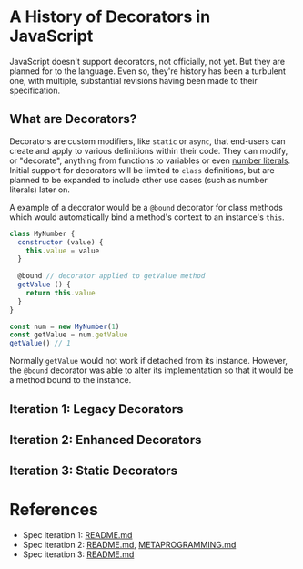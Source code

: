 # A History of Decorators in JavaScript

JavaScript doesn't support decorators, not officially, not yet.  But they are planned for to the language.  Even so, they're history has been a turbulent one, with multiple, substantial revisions having been made to their specification.

## What are Decorators?

Decorators are custom modifiers, like `static` or `async`, that end-users can create and apply to various definitions within their code.  They can modify, or "decorate", anything from functions to variables or even [number literals](https://github.com/tc39/proposal-extended-numeric-literals).  Initial support for decorators will be limited to `class` definitions, but are planned to be expanded to include other use cases (such as number literals) later on.

A example of a decorator would be a `@bound` decorator for class methods which would automatically bind a method's context to an instance's `this`.

```javascript
class MyNumber {
  constructor (value) {
    this.value = value
  }
  
  @bound // decorator applied to getValue method
  getValue () {
    return this.value
  }
}

const num = new MyNumber(1)
const getValue = num.getValue
getValue() // 1
```

Normally `getValue` would not work if detached from its instance. However, the `@bound` decorator was able to alter its implementation so that it would be a method bound to the instance.

## Iteration 1: Legacy Decorators

## Iteration 2: Enhanced Decorators

## Iteration 3: Static Decorators

# References

- Spec iteration 1: [README.md](https://github.com/wycats/javascript-decorators/blob/e1bf8d41bfa2591d949dd3bbf013514c8904b913/README.md)
- Spec iteration 2: [README.md](https://github.com/tc39/proposal-decorators/blob/beae8dc25d2dddc3a19cdd235d14f8b16a6f1325/README.md), [METAPROGRAMMING.md](https://github.com/tc39/proposal-decorators/blob/beae8dc25d2dddc3a19cdd235d14f8b16a6f1325/METAPROGRAMMING.md)
- Spec iteration 3: [README.md](https://github.com/tc39/proposal-decorators/blob/e480e0659534567a7edb28ffe968f583a91c7e0c/README.md)
